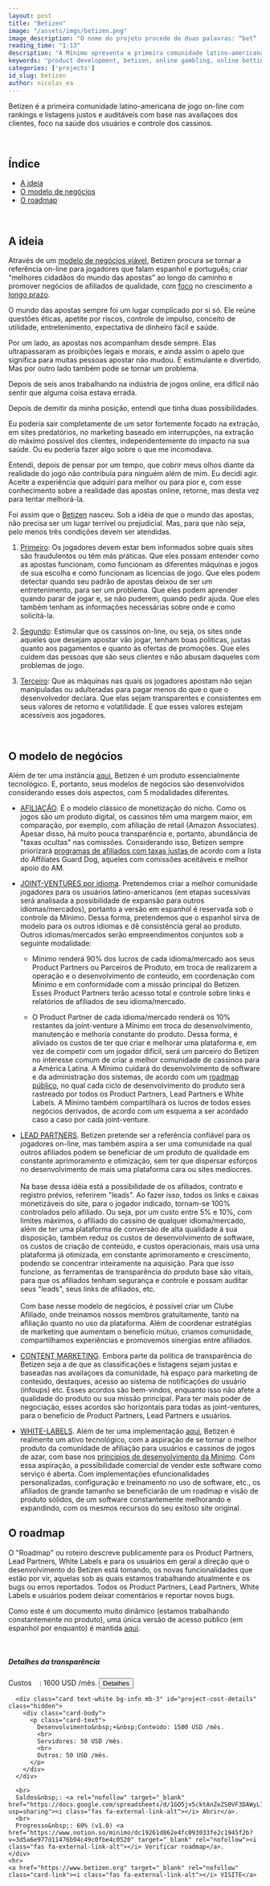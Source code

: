 ```yaml
---
layout: post
title: "Betizen"
image: "/assets/imgs/betizen.png"
image_description: "O nome do projeto procede de duas palavras: “bet“ (aposta) e “citizen“ (cidadão)."
reading_time: "1:13"
description: "A Mínimo apresenta a primeira comunidade latino-americana de jogos de azar online com classificações justas e auditáveis, foco na saúde dos usuários e controle dos cassinos."
keywords: "product development, betizen, online gambling, online betting"
categories: ['projects']
id_slug: betizen
author: nicolas_ea
---
```


Betizen é a primeira comunidade latino-americana de jogo on-line com rankings e listagens justos e auditáveis com base nas availaçoes dos clientes, foco na saúde dos usuários e controle dos cassinos.

<br>

## Índice

* <a href="#a-ideia">A ideia</a>
* <a href="#o-modelo-de-negócios">O modelo de negócios</a>
* <a href="#o-roadmap">O roadmap</a>

<br>

## A ideia

Através de um [modelo de negócios viável](#o-modelo-de-negócios), Betizen procura se tornar a referência on-line para jogadores que falam espanhol e português; criar “melhores cidadãos do mundo das apostas” ao longo do caminho e promover negócios de afiliados de qualidade, com [foco](/pt/manifesto/#em-foco) no crescimento a [longo prazo](/pt/manifesto/#em-largo-plazo).

O mundo das apostas sempre foi um lugar complicado por si só. Ele reúne questões éticas, apetite por riscos, controle de impulso, conceito de utilidade, entretenimento, expectativa de dinheiro fácil e saúde.

Por um lado, as apostas nos acompanham desde sempre. Elas ultrapassaram as proibições legais e morais, e ainda assim o apelo que significa para muitas pessoas apostar não mudou. É estimulante e divertido. Mas por outro lado também pode se tornar um problema.

Depois de seis anos trabalhando na indústria de jogos online,
era difícil não sentir que alguma coisa estava errada.

Depois de demitir da minha posição, entendi que tinha duas possibilidades.

Eu poderia sair completamente de um setor fortemente focado na extração, em sites predatórios, no marketing baseado em interrupções, na extração do máximo possível dos clientes, independentemente do impacto na sua saúde.
Ou eu poderia fazer algo sobre o que me incomodava.

Entendi, depois de pensar por um tempo, que cobrir meus olhos diante da realidade do jogo não contribuía para ninguém além de mim.
Eu decidi agir. Aceite a experiência que adquiri para melhor ou para pior e, com esse conhecimento sobre a realidade das apostas online, retorne, mas desta vez para tentar melhorá-la.

Foi assim que o [Betizen](https://www.betizen.org) nasceu. Sob a idéia de que o mundo das apostas, não precisa ser um lugar terrível ou prejudicial. Mas, para que não seja, pelo menos três condições devem ser atendidas.

1. <u>Primeiro</u>: Os jogadores devem estar bem informados sobre quais sites são fraudulentos ou têm más práticas. Que eles possam entender como as apostas funcionam, como funcionam as diferentes máquinas e jogos de sua escolha e como funcionam as licencias de jogo. Que eles podem detectar quando seu padrão de apostas deixou de ser um entretenimento, para ser um problema. Que eles podem aprender quando parar de jogar e, se não puderem, quando pedir ajuda. Que eles também tenham as informações necessárias sobre onde e como solicitá-la.

2. <u>Segundo</u>: Estimular que os cassinos on-line, ou seja, os sites onde aqueles que desejam apostar vão jogar, tenham boas políticas, justas quanto aos pagamentos e quanto às ofertas de promoções. Que eles cuidem das pessoas que são seus clientes e não abusam daqueles com problemas de jogo.

3. <u>Terceiro</u>: Que as máquinas nas quais os jogadores apostam não sejan manipuladas ou adulteradas para pagar menos do que o que o desenvolvedor declara. Que elas sejam transparentes e consistentes em seus valores de retorno e volatilidade. E que esses valores estejam acessíveis aos jogadores.

<br>

## O modelo de negócios

Além de ter uma instância [aqui](https://www.betizen.org), Betizen é um produto essencialmente tecnológico. E, portanto, seus modelos de negócios são desenvolvidos considerando esses dois aspectos, com 5 modalidades diferentes.

* <u>AFILIAÇÃO</u>. É o modelo clássico de monetização do nicho. Como os jogos são um produto digital, os cassinos têm uma margem maior, em comparação, por exemplo, com afiliação de retail (Amazon Associates). Apesar disso, há muito pouca transparência e, portanto, abundância de "taxas ocultas" nas comissões. Considerando isso, Betizen sempre priorizará <a href="https://www.betizen.org/visita/transparencia-en-agd/" target="_blank" rel="nofollow"> programas de afiliados com taxas justas </a> de acordo com a lista do Affiliates Guard Dog, aqueles com comissões aceitáveis e melhor apoio do AM.

* <u>JOINT-VENTURES por idioma</u>. Pretendemos criar a melhor comunidade jogadores para os usuários latino-americanos (em etapas sucessivas será analisada a possibilidade de expansão para outros idiomas/mercados), portanto a versão em espanhol é reservada sob o controle da Mínimo. Dessa forma, pretendemos que o espanhol sirva de modelo para os outros idiomas e dê consistência geral ao produto. Outros idiomas/mercados serão empreendimentos conjuntos sob a seguinte modalidade:

  * Mínimo renderá 90% dos lucros de cada idioma/mercado aos seus Product Partners ou Parceiros de Produto, em troca de realizarem a operação e o desenvolvimento de conteúdo, em coordenação com Mínimo e em conformidade com a missão principal do Betizen. Esses Product Partners terão acesso total e controle sobre links e relatórios de afiliados de seu idioma/mercado.

  * O Product Partner de cada idioma/mercado renderá os 10% restantes da joint-venture à Mínimo em troca do desenvolvimento, manutenção e melhoria constante do produto. Dessa forma, é aliviado os custos de ter que criar e melhorar uma plataforma e, em vez de competir com um jogador difícil, será um parceiro do Betizen no interesse comum de criar a melhor comunidade de cassinos para a América Latina. A Mínimo cuidará do desenvolvimento de software e da administração dos sistemas, de acordo com um [roadmap público](#o-roadmap), no qual cada ciclo de desenvolvimento do produto será rastreado por todos os Product Partners, Lead Partners e White Labels. A Mínimo também compartilhará os lucros de todos esses negócios derivados, de acordo com um esquema a ser acordado caso a caso por cada joint-venture.

* <u>LEAD PARTNERS</u>. Betizen pretende ser a referência confiável para os jogadores on-line, mas também aspira a ser uma comunidade na qual outros afiliados podem se beneficiar de um produto de qualidade em constante aprimoramento e otimização, sem ter que dispersar esforços no desenvolvimento de mais uma plataforma cara ou sites medíocres.
<br> <br> Na base dessa idéia está a possibilidade de os afiliados, contrato e registro prévios, referirem "leads". Ao fazer isso, todos os links e caixas monetizáveis ​​do site, para o jogador indicado, tornam-se 100% controlados pelo afiliado. Ou seja, por um custo entre 5% e 10%, com limites máximos, o afiliado do cassino de qualquer idioma/mercado, além de ter uma plataforma de conversão de alta qualidade à sua disposição, também reduz os custos de desenvolvimento de software, os custos de criação de conteúdo, e custos operacionais, mais usa uma plataforma já otimizada, em constante aprimoramento e crescimento, podendo se concentrar inteiramente na aquisição. Para que isso funcione, as ferramentas de transparência do produto base são vitais, para que os afiliados tenham segurança e controle e possam auditar seus "leads", seus links de afiliados, etc. <br> <br> Com base nesse modelo de negócios, é possível criar um Clube Afiliado, onde treinamos nossos membros gratuitamente, tanto na afiliação quanto no uso da plataforma. Além de coordenar estratégias de marketing que aumentam o benefício mútuo, criamos comunidade, compartilhamos experiências e promovemos sinergias entre afiliados.

* <u>CONTENT MARKETING</u>. Embora parte da política de transparência do Betizen seja a de que as classificações e listagens sejam justas e baseadas nas availaçoes da comunidade, há espaço para marketing de conteúdo, destaques, acesso ao sistema de notificações do usuário (infoups) etc. Esses acordos são bem-vindos, enquanto isso não afete a qualidade do produto ou sua missão principal. Para ter mais poder de negociação, esses acordos são horizontais para todas as joint-ventures, para o benefício de Product Partners, Lead Partners e usuários.

* <u>WHITE-LABELS</u>. Além de ter uma implementação [aqui](https://www.betizen.org), Betizen é realmente um ativo tecnológico, com a aspiração de se tornar o melhor produto da comunidade de afiliação para usuários e cassinos de jogos de azar, com base nos [princípios de desenvolvimento da Mínimo](/pt/manifesto/#principios). Com essa aspiração, a possibilidade comercial de vender este software como serviço é aberta. Com implementações efuncionalidades personalizadas, configuração e treinamento no uso de software, etc., os afiliados de grande tamanho se beneficiarão de um roadmap e visão de produto sólidos, de um software constantemente melhorando e expandindo, com os mesmos recursos do seu exitoso site original.

## O roadmap

O "Roadmap" ou roteiro descreve publicamente para os Product Partners, Lead Partners, White Labels e para os usuários em geral a direção que o desenvolvimento do Betizen está tomando, os novas funcionalidades que estão por vir, aquelas sob as quais estamos trabalhando atualmente e os bugs ou erros reportados. Todos os Product Partners, Lead Partners, White Labels e usuários podem deixar comentários e reportar novos bugs.

Como este é um documento muito dinâmico (estamos trabalhando constantemente no produto), uma única versão de acesso público (em espanhol por enquanto) é mantida [aqui](https://www.notion.so/minimo/dc19261d862e4fc093033fe2c1945f2b?v=3d5a6e977d11476b94c49c0fbe4c0520).

<br>

<div class="card bg-light mb-3">
  <div class="card-body">
    <h5 class="card-title">Detalhes da transparência</h5>
    <div class="card-text">
      Custos&nbsp;&nbsp;&nbsp;&nbsp;: 1600 USD /mês. <button type="button" class="btn btn-info btn-sm" onclick="$('#project-cost-details').toggle();">Detalhes</button>

      <div class="card text-white bg-info mb-3" id="project-cost-details" class="hidden">
        <div class="card-body">
          <p class="card-text">
            Desenvolvimento&nbsp;+&nbsp;Conteúdo: 1500 USD /mês.
            <br>
            Servidores: 50 USD /mês.
            <br>
            Outros: 50 USD /mês.
          </p>
        </div>
      </div>     

      <br>
      Saldos&nbsp;: <a rel="nofollow" target="_blank" href="https://docs.google.com/spreadsheets/d/1GO5jv5cktAnZeZS0VF3DAWyL733elwTxqq2VNqNvNm0/edit?usp=sharing"><i class="fas fa-external-link-alt"></i> Abrir</a>.
      <br>
      Progresso&nbsp;: 60% (v1.0) <a href="https://www.notion.so/minimo/dc19261d862e4fc093033fe2c1945f2b?v=3d5a6e977d11476b94c49c0fbe4c0520" target="_blank" rel="nofollow"><i class="fas fa-external-link-alt"></i> Verificar roadmap</a>.
    </div>
    <hr>
    <a href="https://www.betizen.org" target="_blank" rel="nofollow" class="card-link"><i class="fas fa-external-link-alt"></i> VISITE</a>
  </div>
</div>
